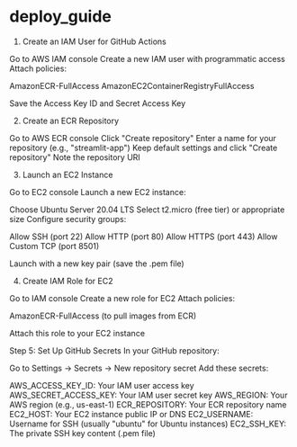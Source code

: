 # deploy_guide

1. Create an IAM User for GitHub Actions

Go to AWS IAM console
Create a new IAM user with programmatic access
Attach policies:

AmazonECR-FullAccess
AmazonEC2ContainerRegistryFullAccess


Save the Access Key ID and Secret Access Key

2. Create an ECR Repository

Go to AWS ECR console
Click "Create repository"
Enter a name for your repository (e.g., "streamlit-app")
Keep default settings and click "Create repository"
Note the repository URI

3. Launch an EC2 Instance

Go to EC2 console
Launch a new EC2 instance:

Choose Ubuntu Server 20.04 LTS
Select t2.micro (free tier) or appropriate size
Configure security groups:

Allow SSH (port 22)
Allow HTTP (port 80)
Allow HTTPS (port 443)
Allow Custom TCP (port 8501)


Launch with a new key pair (save the .pem file)



4. Create IAM Role for EC2

Go to IAM console
Create a new role for EC2
Attach policies:

AmazonECR-FullAccess (to pull images from ECR)


Attach this role to your EC2 instance

Step 5: Set Up GitHub Secrets
In your GitHub repository:

Go to Settings → Secrets → New repository secret
Add these secrets:

AWS_ACCESS_KEY_ID: Your IAM user access key
AWS_SECRET_ACCESS_KEY: Your IAM user secret key
AWS_REGION: Your AWS region (e.g., us-east-1)
ECR_REPOSITORY: Your ECR repository name
EC2_HOST: Your EC2 instance public IP or DNS
EC2_USERNAME: Username for SSH (usually "ubuntu" for Ubuntu instances)
EC2_SSH_KEY: The private SSH key content (.pem file)